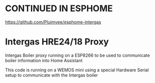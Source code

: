 # CONTINUED IN ESPHOME
https://github.com/Pluimvee/esphome-intergas

# Intergas HRE24/18 Proxy
Intergas Boiler proxy running on a ESP8266 to be used to communicate boiler information into Home Assistant

This code is running on a WEMOS mini using a special Hardware Serial setup to communicate with the Intergas boiler


